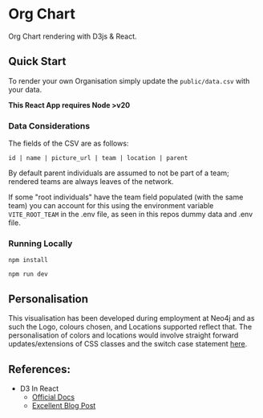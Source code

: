# Org Chart

Org Chart rendering with D3js & React.

## Quick Start

To render your own Organisation simply update the `public/data.csv` with your
data.

**This React App requires Node >v20**

### Data Considerations

The fields of the CSV are as follows:

`id | name | picture_url | team | location | parent`

By default parent individuals are assumed to not be part of a team; rendered
teams are always leaves of the network.

If some "root individuals" have the team field populated (with the same team)
you can account for this using the environment variable `VITE_ROOT_TEAM` in the
.env file, as seen in this repos dummy data and .env file.

### Running Locally

```
npm install

npm run dev
```

## Personalisation

This visualisation has been developed during employment at Neo4j and as such the
Logo, colours chosen, and Locations supported reflect that. The personalisation
of colors and locations would involve straight forward updates/extensions of CSS
classes and the switch case statement [here](src/components/Network.tsx#L282).

## References:

- D3 In React
  - [Official Docs](https://d3js.org/getting-started#d3-in-react)
  - [Excellent Blog Post](https://2019.wattenberger.com/blog/react-and-d3)
